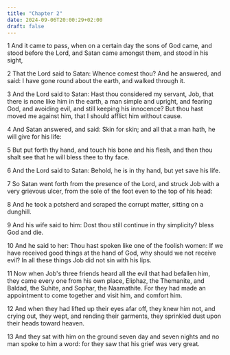 ```yaml
---
title: "Chapter 2"
date: 2024-09-06T20:00:29+02:00
draft: false
---
```



1 And it came to pass, when on a certain day the sons of God came, and stood before the Lord, and Satan came amongst them, and stood in his sight,

2 That the Lord said to Satan: Whence comest thou? And he answered, and said: I have gone round about the earth, and walked through it.

3 And the Lord said to Satan: Hast thou considered my servant, Job, that there is none like him in the earth, a man simple and upright, and fearing God, and avoiding evil, and still keeping his innocence? But thou hast moved me against him, that I should afflict him without cause.

4 And Satan answered, and said: Skin for skin; and all that a man hath, he will give for his life:

5 But put forth thy hand, and touch his bone and his flesh, and then thou shalt see that he will bless thee to thy face.

6 And the Lord said to Satan: Behold, he is in thy hand, but yet save his life.

7 So Satan went forth from the presence of the Lord, and struck Job with a very grievous ulcer, from the sole of the foot even to the top of his head:

8 And he took a potsherd and scraped the corrupt matter, sitting on a dunghill.

9 And his wife said to him: Dost thou still continue in thy simplicity? bless God and die.

10 And he said to her: Thou hast spoken like one of the foolish women: If we have received good things at the hand of God, why should we not receive evil? In all these things Job did not sin with his lips.

11 Now when Job's three friends heard all the evil that had befallen him, they came every one from his own place, Eliphaz, the Themanite, and Baldad, the Suhite, and Sophar, the Naamathite. For they had made an appointment to come together and visit him, and comfort him.

12 And when they had lifted up their eyes afar off, they knew him not, and crying out, they wept, and rending their garments, they sprinkled dust upon their heads toward heaven.

13 And they sat with him on the ground seven day and seven nights and no man spoke to him a word: for they saw that his grief was very great.

